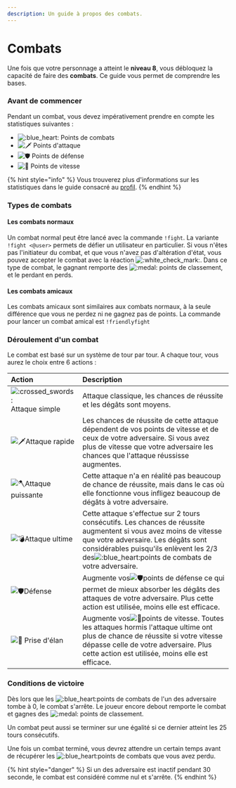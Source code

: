 ```yaml
---
description: Un guide à propos des combats.
---
```


# Combats

Une fois que votre personnage a atteint le **niveau 8**, vous débloquez la capacité de faire des **combats**. Ce guide vous permet de comprendre les bases.

### Avant de commencer 

Pendant un combat, vous devez impérativement prendre en compte les statistiques suivantes :

* ![:blue\_heart:](https://discord.com/assets/e37c985edda06b7d5f4559bc838c1bde.svg) Points de combats
* ![:dagger:](https://discord.com/assets/47f10f1fb3beec3810f0f37cf4cccd95.svg) Points d'attaque
* ![:shield:](https://discord.com/assets/ad2e4d6e7b90ca6005a5038e22b099cc.svg) Points de défense  
* ![:rocket:](https://discord.com/assets/748ff0e7b2f1f22adecad8463de25945.svg) Points de vitesse 

{% hint style="info" %}
 Vous trouverez plus d'informations sur les statistiques dans le guide consacré au [profil](profile.md).
{% endhint %}

### Types de combats 

#### Les combats normaux

Un combat normal peut être lancé avec la commande `!fight`. La variante `!fight <@user>` permets de défier un utilisateur en particulier. Si vous n'êtes pas l'initiateur du combat, et que vous n'avez pas d'altération d'état, vous pouvez accepter le combat avec la réaction ![:white\_check\_mark:](https://discord.com/assets/212e30e47232be03033a87dc58edaa95.svg). Dans ce type de combat, le gagnant remporte des ![:medal:](https://discord.com/assets/c9b563417a1ff01700edc358b5fc309f.svg) points de classement, et le perdant en perds.

#### Les combats amicaux 

Les combats amicaux sont similaires aux combats normaux, à la seule différence que vous ne perdez ni ne gagnez pas de points. La commande pour lancer un combat amical est `!friendlyfight` 

### Déroulement d'un combat 

Le combat est basé sur un système de tour par tour. A chaque tour, vous aurez le choix entre 6 actions :

| Action | Description |
| :--- | :--- |
| ![:crossed\_swords:](https://discord.com/assets/e7159ba0fcc85f39f95227dd85f44aeb.svg)Attaque simple | Attaque classique, les chances de réussite et les dégâts sont moyens. |
| ![:dagger:](https://discord.com/assets/47f10f1fb3beec3810f0f37cf4cccd95.svg)Attaque rapide | Les chances de réussite de cette attaque dépendent de vos points de vitesse et de ceux de votre adversaire. Si vous avez plus de vitesse que votre adversaire les chances que l'attaque réussisse augmentes. |
| ![:axe:](https://discord.com/assets/76e6d179559520cd50c0f603ca15c517.svg)Attaque puissante | Cette attaque n'a en réalité pas beaucoup de chance de réussite, mais dans le cas où elle fonctionne vous infligez beaucoup de dégâts à votre adversaire. |
| ![:bomb:](https://discord.com/assets/31ef50db484eb3d4b2fbebb4e91a0764.svg)Attaque ultime | Cette attaque s'effectue sur 2 tours consécutifs. Les chances de réussite augmentent si vous avez moins de vitesse que votre adversaire. Les dégâts sont considérables puisqu'ils enlèvent les 2/3 des![:blue\_heart:](https://discord.com/assets/e37c985edda06b7d5f4559bc838c1bde.svg)points de combats de votre adversaire. |
| ![:shield:](https://discord.com/assets/ad2e4d6e7b90ca6005a5038e22b099cc.svg)Défense    | Augmente vos![:shield:](https://discord.com/assets/ad2e4d6e7b90ca6005a5038e22b099cc.svg)points de défense ce qui permet de mieux absorber les dégâts des attaques de votre adversaire. Plus cette action est utilisée, moins elle est efficace. |
| ![:rocket:](https://discord.com/assets/748ff0e7b2f1f22adecad8463de25945.svg) Prise d'élan                           | Augmente vos![:rocket:](https://discord.com/assets/748ff0e7b2f1f22adecad8463de25945.svg)points de vitesse. Toutes les attaques hormis l'attaque ultime ont plus de chance de réussite si votre vitesse dépasse celle de votre adversaire. Plus cette action est utilisée, moins elle est efficace. |

### Conditions de victoire

Dès lors que les ![:blue\_heart:](https://discord.com/assets/e37c985edda06b7d5f4559bc838c1bde.svg)points de combats de l'un des adversaire tombe à 0, le combat s'arrête. Le joueur encore debout remporte le combat et gagnes des ![:medal:](https://discord.com/assets/c9b563417a1ff01700edc358b5fc309f.svg) points de classement.

Un combat peut aussi se terminer sur une égalité si ce dernier atteint les 25 tours consécutifs.

 Une fois un combat terminé, vous devrez attendre un certain temps avant de récupérer les ![:blue\_heart:](https://discord.com/assets/e37c985edda06b7d5f4559bc838c1bde.svg)points de combats que vous avez perdu.

{% hint style="danger" %}
Si un des adversaire est inactif pendant 30 seconde, le combat est considéré comme nul et s'arrête.
{% endhint %}





